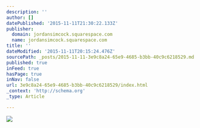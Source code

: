 ```yaml
---
description: ''
author: []
datePublished: '2015-11-11T21:30:22.133Z'
publisher:
  domain: jordansimcock.squarespace.com
  name: jordansimcock.squarespace.com
title: ''
dateModified: '2015-11-11T20:15:24.476Z'
sourcePath: _posts/2015-11-11-3e9c8a24-65e9-4685-b3bb-40c9c6218529.md
published: true
inFeed: true
hasPage: true
inNav: false
url: 3e9c8a24-65e9-4685-b3bb-40c9c6218529/index.html
_context: 'http://schema.org'
_type: Article

---
```

![](https://static1.squarespace.com/static/53a555fde4b04b8d93b0249c/53a55c3de4b0b7aebb4fe573/5491aa87e4b0fa545988e63b/1435600715549/IMG_8127.JPG?format=2500w)